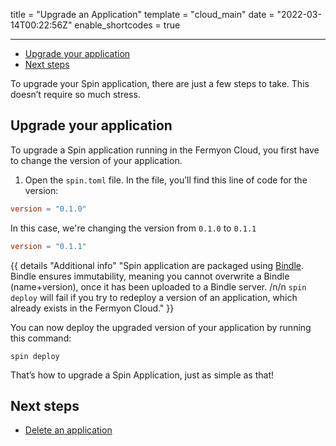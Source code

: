 title = "Upgrade an Application"
template = "cloud_main"
date = "2022-03-14T00:22:56Z"
enable_shortcodes = true

---

- [Upgrade your application](#upgrade-your-application)
- [Next steps](#next-steps)

To upgrade your Spin application, there are just a few steps to take. This doesn’t require so much stress.

## Upgrade your application

To upgrade a Spin application running in the Fermyon Cloud, you first have to change the version of your application.

1. Open the `spin.toml` file. In the file, you’ll find this line of code for the version:

```toml
version = "0.1.0"
```

In this case, we're changing the version from `0.1.0` to `0.1.1`

```toml
version = "0.1.1"
```

{{ details "Additional info" "Spin application are packaged using [Bindle](https://github.com/deislabs/bindle). Bindle ensures immutability, meaning you cannot overwrite a Bindle (name+version), once it has been uploaded to a Bindle server. /n/n `spin deploy` will fail if you try to redeploy a version of an application, which already exists in the Fermyon Cloud." }}

You can now deploy the upgraded version of your application by running this command:

```console
spin deploy
```

That’s how to upgrade a Spin Application, just as simple as that!

## Next steps

- [Delete an application](delete)
